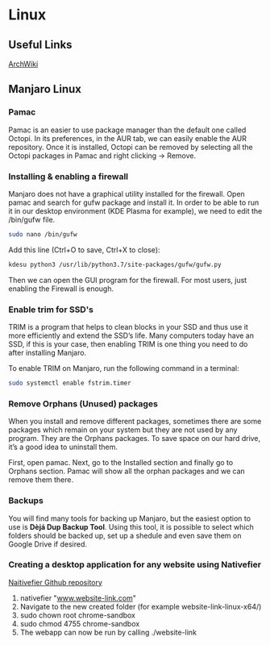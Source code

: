 # Linux

## Useful Links
[ArchWiki](https://wiki.archlinux.org/index.php/Main_page)

## Manjaro Linux

### Pamac

Pamac is an easier to use package manager than the default one called Octopi. In its preferences, in the AUR tab, we can easily enable the AUR repository. Once it is installed, Octopi can be removed by selecting all the Octopi packages in Pamac and right clicking -> Remove.

### Installing & enabling a firewall

Manjaro does not have a graphical utility installed for the firewall. Open pamac and search for gufw package and install it. In order to be able to run it in our desktop environment (KDE Plasma for example), we need to edit the /bin/gufw file.

```bash
sudo nano /bin/gufw
```

Add this line (Ctrl+O to save, Ctrl+X to close):

```bash
kdesu python3 /usr/lib/python3.7/site-packages/gufw/gufw.py
```
Then we can open the GUI program for the firewall. For most users, just enabling the Firewall is enough.

### Enable trim for SSD's

TRIM is a program that helps to clean blocks in your SSD and thus use it more efficiently and extend the SSD’s life. Many computers today have an SSD, if this is your case, then enabling TRIM is one thing you need to do after installing Manjaro.

To enable TRIM on Manjaro, run the following command in a terminal:

```bash
sudo systemctl enable fstrim.timer
```

### Remove Orphans (Unused) packages

When you install and remove different packages, sometimes there are some packages which remain on your system but they are not used by any program. They are the Orphans packages. To save space on our hard drive, it’s a good idea to uninstall them.

First, open pamac. Next, go to the Installed section and finally go to Orphans section. Pamac will show all the orphan packages and we can remove them there.

### Backups

You will find many tools for backing up Manjaro, but the easiest option to use is **Dèjá Dup Backup Tool**. Using this tool, it is possible to select which folders should be backed up, set up a shedule and even save them on Google Drive if desired.

### Creating a desktop application for any website using Nativefier

[Naitivefier Github repository](https://github.com/jiahaog/nativefier)

1. nativefier "www.website-link.com"
2. Navigate to the new created folder (for example website-link-linux-x64/)
3. sudo chown root chrome-sandbox
4. sudo chmod 4755 chrome-sandbox
5. The webapp can now be run by calling ./website-link 
